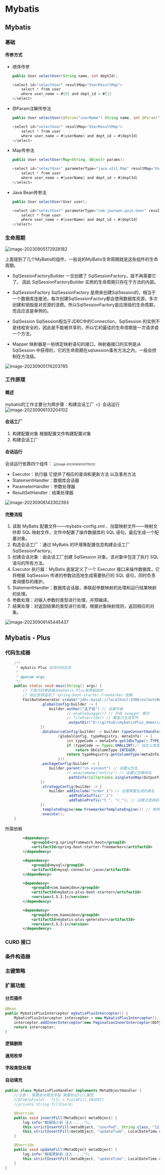 # Mybatis



## Mybatis



### 基础

#### 传参方式

- 顺序传参

  ~~~java
  public User selectUser(String name, int deptId);
  
  <select id="selectUser" resultMap="UserResultMap">
      select * from user
      where user_name = #{0} and dept_id = #{1}
  </select>
  ~~~

- @Param注解传参法

  ~~~java
  public User selectUser(@Param("userName") String name, int @Param("deptId") deptId);
  
  <select id="selectUser" resultMap="UserResultMap">
      select * from user
      where user_name = #{userName} and dept_id = #{deptId}
  </select>
  ~~~

- Map传参法

  ~~~java
  public User selectUser(Map<String, Object> params);
  
  <select id="selectUser" parameterType="java.util.Map" resultMap="UserResultMap">
      select * from user
      where user_name = #{userName} and dept_id = #{deptId}
  </select>
  ~~~

- Java Bean传参法

  ~~~java
  public User selectUser(User user);
  
  <select id="selectUser" parameterType="com.jourwon.pojo.User" resultMap="UserResultMap">
      select * from user
      where user_name = #{userName} and dept_id = #{deptId}
  </select>
  ~~~

  















### 生命周期

![image-20230905172928182](mybatis.assets/image-20230905172928182.png)

上面提到了几个MyBatis的组件，一般说的MyBatis生命周期就是这些组件的生命周期。

- SqlSessionFactoryBuilder
  一旦创建了 SqlSessionFactory，就不再需要它了。 因此 SqlSessionFactoryBuilder 实例的生命周期只存在于方法的内部。

- SqlSessionFactory
  SqlSessionFactory 是用来创建SqlSession的，相当于一个数据库连接池，每次创建SqlSessionFactory都会使用数据库资源，多次创建和销毁是对资源的浪费。所以SqlSessionFactory是应用级的生命周期，而且应该是单例的。

- SqlSession
  SqlSession相当于JDBC中的Connection，SqlSession 的实例不是线程安全的，因此是不能被共享的，所以它的最佳的生命周期是一次请求或一个方法。

- Mapper
  映射器是一些绑定映射语句的接口。映射器接口的实例是从 SqlSession 中获得的，它的生命周期在sqlsession事务方法之内，一般会控制在方法级。

![image-20230905174203785](mybatis.assets/image-20230905174203785.png)









### 工作原理

#### 概述

mybatis的工作主要分为两步骤：构建会话工厂 =》会话运行
![image-20230906133204102](mybatis.assets/image-20230906133204102.png)



#### 会话工厂

1. 构建配置对象
   根据配置文件构建配置对象
2. 构建会话工厂

#### 会话运行

会话运行依靠四个组件：
<img src="mybatis.assets/image-20230906133715232.png" alt="image-20230906133715232" style="zoom:67%;" />

- Executor：执行器
  它提供了相应的查询和更新方法 以及事务方法
- StatementHandler：数据库会话器
- ParameterHandler：参数处理器
- ResultSetHandler：结果处理器

![image-20230906143302393](mybatis.assets/image-20230906143302393.png)

#### 完整流程

1. 读取 MyBatis 配置文件——mybatis-config.xml 、加载映射文件——映射文件即 SQL 映射文件，文件中配置了操作数据库的 SQL 语句。最后生成一个配置对象。
2. 构造会话工厂：通过 MyBatis 的环境等配置信息构建会话工厂 SqlSessionFactory。
3. 创建会话对象：由会话工厂创建 SqlSession 对象，该对象中包含了执行 SQL 语句的所有方法。
4. Executor 执行器：MyBatis 底层定义了一个 Executor 接口来操作数据库，它将根据 SqlSession 传递的参数动态地生成需要执行的 SQL 语句，同时负责查询缓存的维护。
5. StatementHandler：数据库会话器，串联起参数映射的处理和运行结果映射的处理。
6. 参数处理：对输入参数的类型进行处理，并预编译。
7. 结果处理：对返回结果的类型进行处理，根据对象映射规则，返回相应的对象。

![image-20230906145445437](mybatis.assets/image-20230906145445437.png)













## Mybatis - Plus

### 代码生成器

~~~java
    /**
     * mybatis-Plus 反向代码生成
     *
     * @param args
     */
    public static void main(String[] args) {
        // 下面代码事直接从mybatis-Plus官网粘贴的
        // 相比官网追加了 spring-boot-starter-freemarker 依赖
        FastAutoGenerator.create("jdbc:mysql://localhost:3306/oa?autoReconnect=true&useUnicode=true&createDatabaseIfNotExist=true&characterEncoding=utf8&useSSL=true&serverTimezone=UTC", "vincent", "vincent")
                .globalConfig(builder -> {
                    builder.author("孟子铭") // 设置作者
                            //.enableSwagger() // 开启 swagger 模式
                            //.fileOverride() // 覆盖已生成文件
                            .outputDir("D:\\github\\mybatisPlus_demo\\src\\main\\java"); // 指定输出目录
                })
                .dataSourceConfig(builder -> builder.typeConvertHandler(
                        (globalConfig, typeRegistry, metaInfo) -> {
                            int typeCode = metaInfo.getJdbcType().TYPE_CODE;
                            if (typeCode == Types.SMALLINT)// 自定义类型转换
                                return DbColumnType.INTEGER;
                            return typeRegistry.getColumnType(metaInfo);
                        }))
                .packageConfig(builder -> {
                    builder.parent("cn.vincent") // 设置父包名
                            //.moduleName("entity") // 设置父包模块名
                            .pathInfo(Collections.singletonMap(OutputFile.xml, "D:\\github\\mybatisPlus_demo\\src\\main\\resources\\mapper")); // 设置mapperXml生成路径
                })
                .strategyConfig(builder -> {
                    builder.addInclude("order_1") // 设置需要生成的表名
                            .addTableSuffix("_1")
                            .addTablePrefix("t_", "c_"); // 设置过滤表前缀
                })
                .templateEngine(new FreemarkerTemplateEngine()) // 使用Freemarker引擎模板，默认的是Velocity引擎模板
                .execute();
    }
~~~

所需依赖

~~~xml
        <dependency>
            <groupId>org.springframework.boot</groupId>
            <artifactId>spring-boot-starter-freemarker</artifactId>
        </dependency>

        <dependency>
            <groupId>mysql</groupId>
            <artifactId>mysql-connector-java</artifactId>
        </dependency>

        <dependency>
            <groupId>com.baomidou</groupId>
            <artifactId>mybatis-plus-boot-starter</artifactId>
            <version>3.5.3.1</version>
        </dependency>

        <dependency>
            <groupId>com.baomidou</groupId>
            <artifactId>mybatis-plus-generator</artifactId>
            <version>3.5.3.1</version>
        </dependency>
~~~





### CURD 接口



### 条件构造器



### 主键策略



### 扩展功能

#### 分页插件

~~~java
@Bean
public MybatisPlusInterceptor mybatisPlusInterceptor() {
    MybatisPlusInterceptor interceptor = new MybatisPlusInterceptor();
    interceptor.addInnerInterceptor(new PaginationInnerInterceptor(DbType.H2));
    return interceptor;
}
~~~

#### 逻辑删除



#### 通用枚举



#### 字段类型处理



#### 自动填充

~~~java
public class MybatisPlusHandler implements MetaObjectHandler {
    //注意！ 需要自动填充字段 需要标记fill属性
    //@TableField(.. fill = FieldFill.INSERT)
    //private String fillField;

    @Override
    public void insertFill(MetaObject metaObject) {
        log.info("数据插入前 注入 ....");
        this.strictInsertFill(metaObject, "userPwd", String.class, "123");
        this.strictInsertFill(metaObject, "updateTime", LocalDateTime.class, LocalDateTime.now());
    }

    @Override
    public void updateFill(MetaObject metaObject) {
        log.info("数据更新前 注入 ....");
        this.strictInsertFill(metaObject, "updateTime", LocalDateTime.class, LocalDateTime.now());
    }
}
~~~















